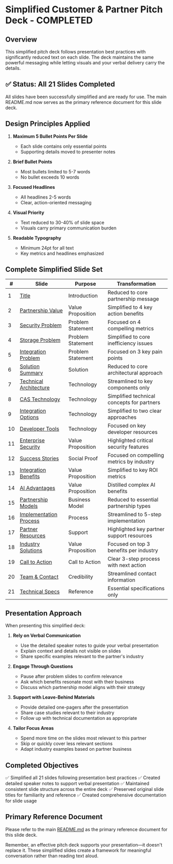 # Simplified Customer & Partner Pitch Deck - COMPLETED

## Overview

This simplified pitch deck follows presentation best practices with significantly reduced text on each slide. The deck maintains the same powerful messaging while letting visuals and your verbal delivery carry the details.

## ✅ Status: All 21 Slides Completed

All slides have been successfully simplified and are ready for use. The main README.md now serves as the primary reference document for this slide deck.

## Design Principles Applied

1. **Maximum 5 Bullet Points Per Slide**
   - Each slide contains only essential points
   - Supporting details moved to presenter notes

2. **Brief Bullet Points**
   - Most bullets limited to 5-7 words
   - No bullet exceeds 10 words

3. **Focused Headlines**
   - All headlines 2-5 words
   - Clear, action-oriented messaging

4. **Visual Priority**
   - Text reduced to 30-40% of slide space
   - Visuals carry primary communication burden

5. **Readable Typography**
   - Minimum 24pt for all text
   - Key metrics and headlines emphasized

## Complete Simplified Slide Set

| # | Slide | Purpose | Transformation |
|---|-------|---------|----------------|
| 1 | [Title](slides/slide01_simplified.md) | Introduction | Reduced to core partnership message |
| 2 | [Partnership Value](slides/slide02_simplified.md) | Value Proposition | Simplified to 4 key action benefits |
| 3 | [Security Problem](slides/slide03_simplified.md) | Problem Statement | Focused on 4 compelling metrics |
| 4 | [Storage Problem](slides/slide04_simplified.md) | Problem Statement | Simplified to core inefficiency issues |
| 5 | [Integration Problem](slides/slide05_simplified.md) | Problem Statement | Focused on 3 key pain points |
| 6 | [Solution Summary](slides/slide06_simplified.md) | Solution | Reduced to core architectural approach |
| 7 | [Technical Architecture](slides/slide07_simplified.md) | Technology | Streamlined to key components only |
| 8 | [CAS Technology](slides/slide08_simplified.md) | Technology | Simplified technical concepts for partners |
| 9 | [Integration Options](slides/slide09_simplified.md) | Technology | Simplified to two clear approaches |
| 10 | [Developer Tools](slides/slide10_simplified.md) | Technology | Focused on key developer resources |
| 11 | [Enterprise Security](slides/slide11_simplified.md) | Value Proposition | Highlighted critical security features |
| 12 | [Success Stories](slides/slide12_simplified.md) | Social Proof | Focused on compelling metrics by industry |
| 13 | [Integration Benefits](slides/slide13_simplified.md) | Value Proposition | Simplified to key ROI metrics |
| 14 | [AI Advantages](slides/slide14_simplified.md) | Value Proposition | Distilled complex AI benefits |
| 15 | [Partnership Models](slides/slide15_simplified.md) | Business Model | Reduced to essential partnership types |
| 16 | [Implementation Process](slides/slide16_simplified.md) | Process | Streamlined to 5-step implementation |
| 17 | [Partner Resources](slides/slide17_simplified.md) | Support | Highlighted key partner support resources |
| 18 | [Industry Solutions](slides/slide18_simplified.md) | Value Proposition | Focused on top 3 benefits per industry |
| 19 | [Call to Action](slides/slide19_simplified.md) | Call to Action | Clear 3-step process with next action |
| 20 | [Team & Contact](slides/slide20_simplified.md) | Credibility | Streamlined contact information |
| 21 | [Technical Specs](slides/slide21_simplified.md) | Reference | Essential specifications only |

## Presentation Approach

When presenting this simplified deck:

1. **Rely on Verbal Communication**
   - Use the detailed speaker notes to guide your verbal presentation
   - Explain context and details not visible on slides
   - Share specific examples relevant to the partner's industry

2. **Engage Through Questions**
   - Pause after problem slides to confirm relevance
   - Ask which benefits resonate most with their business
   - Discuss which partnership model aligns with their strategy

3. **Support with Leave-Behind Materials**
   - Provide detailed one-pagers after the presentation
   - Share case studies relevant to their industry
   - Follow up with technical documentation as appropriate

4. **Tailor Focus Areas**
   - Spend more time on the slides most relevant to this partner
   - Skip or quickly cover less relevant sections
   - Adapt industry examples based on partner business

## Completed Objectives

✅ Simplified all 21 slides following presentation best practices
✅ Created detailed speaker notes to support verbal presentation
✅ Maintained consistent slide structure across the entire deck
✅ Preserved original slide titles for familiarity and reference
✅ Created comprehensive documentation for slide usage

## Primary Reference Document

Please refer to the main [README.md](README.md) as the primary reference document for this slide deck.

Remember, an effective pitch deck supports your presentation—it doesn't replace it. These simplified slides create a framework for meaningful conversation rather than reading text aloud.